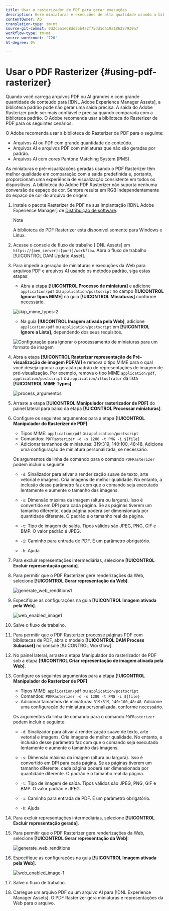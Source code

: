 ```yaml
---
title: Usar o rasterizador de PDF para gerar execuções
description: Gere miniaturas e execuções de alta qualidade usando a biblioteca do Adobe PDF Rasterizer.
contentOwner: AG
translation-type: tm+mt
source-git-commit: 0d3c5a1e68dd25b4a2f75dd1da19a186227939a7
workflow-type: tm+mt
source-wordcount: '720'
ht-degree: 0%

---
```



# Usar o PDF Rasterizer {#using-pdf-rasterizer}

Quando você carrega arquivos PDF ou AI grandes e com grande quantidade de conteúdo para [!DNL Adobe Experience Manager Assets], a biblioteca padrão pode não gerar uma saída precisa. A saída do Adobe Rasterizer pode ser mais confiável e precisa quando comparada com a biblioteca padrão. O Adobe recomenda usar a biblioteca do Rasterizer de PDF para os seguintes cenários:

O Adobe recomenda usar a biblioteca do Rasterizer de PDF para o seguinte:

* Arquivos AI ou PDF com grande quantidade de conteúdo.
* Arquivos AI e arquivos PDF com miniaturas que não são geradas por padrão.
* Arquivos AI com cores Pantone Matching System (PMS).

As miniaturas e pré-visualizações geradas usando o PDF Rasterizer têm melhor qualidade em comparação com a saída predefinida e, portanto, proporcionam uma experiência de visualização consistente em todos os dispositivos. A biblioteca do Adobe PDF Rasterizer não suporta nenhuma conversão de espaço de cor. Sempre resulta em RGB independentemente do espaço de cor do arquivo de origem.

1. Instale o pacote Rasterizer de PDF na sua implantação [!DNL Adobe Experience Manager] de [Distribuição de software](https://experience.adobe.com/#/downloads/content/software-distribution/en/aem.html?package=/content/software-distribution/en/details.html/content/dam/aem/public/adobe/packages/cq640/product/assets/aem-assets-pdf-rasterizer-pkg).

   >[!NOTE]
   >
   >A biblioteca do PDF Rasterizer está disponível somente para Windows e Linux.

1. Acesse o console de fluxo de trabalho [!DNL Assets] em `https://[aem_server]:[port]/workflow`. Abra o fluxo de trabalho [!UICONTROL DAM Update Asset].

1. Para impedir a geração de miniaturas e execuções da Web para arquivos PDF e arquivos AI usando os métodos padrão, siga estas etapas:

   * Abra a etapa **[!UICONTROL Processo de miniatura]** e adicione `application/pdf` ou `application/postscript` no campo **[!UICONTROL Ignorar tipos MIME]** na guia **[!UICONTROL Miniaturas]** conforme necessário.

   ![skip_mime_types-2](assets/skip_mime_types-2.png)

   * Na guia **[!UICONTROL Imagem ativada pela Web]**, adicione `application/pdf` ou `application/postscript` em **[!UICONTROL Ignore a Lista]**, dependendo dos seus requisitos.

   ![Configuração para ignorar o processamento de miniaturas para um formato de imagem](assets/web_enabled_imageskiplist.png)

1. Abra a etapa **[!UICONTROL Rasterizar representação de Pré-visualização de imagem PDF/AI]** e remova o tipo MIME para o qual você deseja ignorar a geração padrão de representações de imagem de pré-visualização. Por exemplo, remova o tipo MIME `application/pdf`, `application/postscript` ou `application/illustrator` da lista **[!UICONTROL MIME Types]**.

   ![process_argumentos](assets/process_arguments.png)

1. Arraste a etapa **[!UICONTROL Manipulador rasterizador de PDF]** do painel lateral para baixo da etapa **[!UICONTROL Processar miniaturas]**.
1. Configure os seguintes argumentos para a etapa **[!UICONTROL Manipulador do Rasterizer de PDF]**:

   * Tipos MIME: `application/pdf` ou `application/postscript`
   * Comandos: `PDFRasterizer -d -s 1280 -t PNG -i ${file}`
   * Adicionar tamanhos de miniaturas: 319:319, 140:100, 48:48. Adicione uma configuração de miniatura personalizada, se necessário.

   Os argumentos da linha de comando para o comando `PDFRasterizer` podem incluir o seguinte:

   * `-d`: Sinalizador para ativar a renderização suave de texto, arte vetorial e imagens. Cria imagens de melhor qualidade. No entanto, a inclusão desse parâmetro faz com que o comando seja executado lentamente e aumente o tamanho das imagens.

   * `-s`: Dimensão máxima da imagem (altura ou largura). Isso é convertido em DPI para cada página. Se as páginas tiverem um tamanho diferente, cada página poderá ser dimensionada por quantidade diferente. O padrão é o tamanho real da página.

   * `-t`: Tipo de imagem de saída. Tipos válidos são JPEG, PNG, GIF e BMP. O valor padrão é JPEG.

   * `-i`: Caminho para entrada de PDF. É um parâmetro obrigatório.

   * `-h`: Ajuda


1. Para excluir representações intermediárias, selecione **[!UICONTROL Excluir representação gerada]**.
1. Para permitir que o PDF Rasterizer gere renderizações da Web, selecione **[!UICONTROL Gerar representação da Web]**.

   ![generate_web_renditions1](assets/generate_web_renditions1.png)

1. Especifique as configurações na guia **[!UICONTROL Imagem ativada pela Web]**.

   ![web_enabled_image1](assets/web_enabled_image1.png)

1. Salve o fluxo de trabalho.
1. Para permitir que o PDF Rasterizer processe páginas PDF com bibliotecas de PDF, abra o modelo **[!UICONTROL DAM Process Subasset]** no console [!UICONTROL Workflow].
1. No painel lateral, arraste a etapa Manipulador do rasterizador de PDF sob a etapa **[!UICONTROL Criar representação de imagem ativada pela Web]**.
1. Configure os seguintes argumentos para a etapa **[!UICONTROL Manipulador do Rasterizer de PDF]**:

   * Tipos MIME: `application/pdf` ou `application/postscript`
   * Comandos: `PDFRasterizer -d -s 1280 -t PNG -i ${file}`
   * Adicionar tamanhos de miniaturas: `319:319`, `140:100`, `48:48`. Adicione uma configuração de miniatura personalizada, conforme necessário.

   Os argumentos da linha de comando para o comando `PDFRasterizer` podem incluir o seguinte:

   * `-d`: Sinalizador para ativar a renderização suave de texto, arte vetorial e imagens. Cria imagens de melhor qualidade. No entanto, a inclusão desse parâmetro faz com que o comando seja executado lentamente e aumente o tamanho das imagens.

   * `-s`: Dimensão máxima da imagem (altura ou largura). Isso é convertido em DPI para cada página. Se as páginas tiverem um tamanho diferente, cada página poderá ser dimensionada por quantidade diferente. O padrão é o tamanho real da página.

   * `-t`: Tipo de imagem de saída. Tipos válidos são JPEG, PNG, GIF e BMP. O valor padrão é JPEG.

   * `-i`: Caminho para entrada de PDF. É um parâmetro obrigatório.

   * `-h`: Ajuda


1. Para excluir representações intermediárias, selecione **[!UICONTROL Excluir representação gerada]**.
1. Para permitir que o PDF Rasterizer gere renderizações da Web, selecione **[!UICONTROL Gerar representação da Web]**.

   ![generate_web_renditions](assets/generate_web_renditions.png)

1. Especifique as configurações na guia **[!UICONTROL Imagem ativada pela Web]**.

   ![web_enabled_image-1](assets/web_enabled_image-1.png)

1. Salve o fluxo de trabalho.
1. Carregue um arquivo PDF ou um arquivo AI para [!DNL Experience Manager Assets]. O PDF Rasterizer gera miniaturas e representações da Web para o arquivo.
